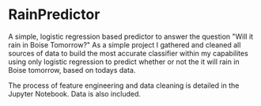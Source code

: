 # RainPredictor

A simple, logistic regression based predictor to answer the question "Will it rain in Boise Tomorrow?"
As a simple project I gathered and cleaned all sources of data to build the most accurate classifier within my capabilites using only logistic regression to predict whether or not the it will rain in Boise tomorrow, based on todays data.

The process of feature engineering and data cleaning is detailed in the Jupyter Notebook. Data is also included.
